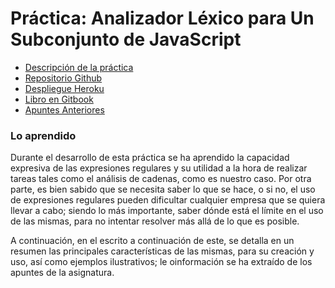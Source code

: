 # Práctica: Analizador Léxico para Un Subconjunto de JavaScript

* [Descripción de la práctica](https://casianorodriguezleon.gitbooks.io/ull-esit-1617/content/practicas/practicaanalisislexicotdop.html#recursos)
* [Repositorio Github](https://github.com/ULL-ESIT-PL-1617/analizador-lexico-para-un-subconjunto-de-javascript-nicolas-ibrahim-david)
* [Despliegue Heroku](https://evening-mountain-73837.herokuapp.com/)
* [Libro en Gitbook](https://alu0100898293.gitbooks.io/regexp-ibrahim-david-nicolas/content/)
* [Apuntes Anteriores](https://alu0100898293.gitbooks.io/cookies-ibrahim-david-nicolas/content/)

### Lo aprendido
Durante el desarrollo de esta práctica se ha aprendido la capacidad expresiva de las expresiones regulares y su utilidad a la hora de realizar tareas tales como el análisis de cadenas, como es nuestro caso. Por otra parte, es bien sabido que se necesita saber lo que se hace, o si no, el uso de expresiones regulares pueden dificultar cualquier empresa que se quiera llevar a cabo; siendo lo más importante, saber dónde está el límite en el uso de las mismas, para no intentar resolver más allá de lo que es posible.

A continuación, en el escrito a continuación de este, se detalla en un resumen las principales características de las mismas, para su creación y uso, así como ejemplos ilustrativos; le oinformación se ha extraído de los apuntes de la asignatura.

